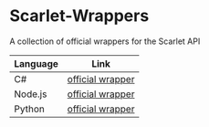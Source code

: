 # Scarlet-Wrappers
A collection of official wrappers for the Scarlet API

| Language | Link                                                                               |
|----------|------------------------------------------------------------------------------------|
| C#       | [official wrapper](https://github.com/ScarletAIO/Scarlet-Wrappers/tree/C-Sharp) |
| Node.js  | [official wrapper](https://github.com/ScarletAIO/Scarlet-Wrappers/tree/nodejs)  |
| Python   | [official wrapper](https://github.com/ScarletAIO/Scarlet-Wrappers/tree/Python)  |
